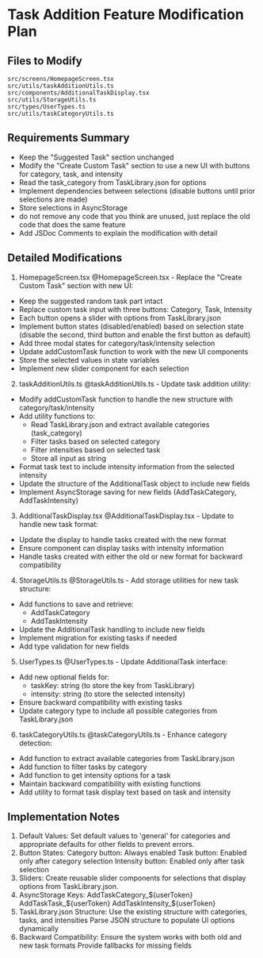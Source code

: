 # Task Addition Feature Modification Plan
## Files to Modify
    src/screens/HomepageScreen.tsx
    src/utils/taskAdditionUtils.ts
    src/components/AdditionalTaskDisplay.tsx
    src/utils/StorageUtils.ts
    src/types/UserTypes.ts
    src/utils/taskCategoryUtils.ts

## Requirements Summary
- Keep the "Suggested Task" section unchanged
- Modify the "Create Custom Task" section to use a new UI with buttons for category, task, and intensity
- Read the task_category from TaskLibrary.json for options
- Implement dependencies between selections (disable buttons until prior selections are made)
- Store selections in AsyncStorage
- do not remove any code that you think are unused, just replace the old code that does the same feature
- Add JSDoc Comments to explain the modification with detail

## Detailed Modifications
1. HomepageScreen.tsx
@HomepageScreen.tsx - Replace the "Create Custom Task" section with new UI:

- Keep the suggested random task part intact
- Replace custom task input with three buttons: Category, Task, Intensity
- Each button opens a slider with options from TaskLibrary.json
- Implement button states (disabled/enabled) based on selection state (disable the second, third button and enable the first button as default)
- Add three modal states for category/task/intensity selection
- Update addCustomTask function to work with the new UI components
- Store the selected values in state variables
- Implement new slider component for each selection

2. taskAdditionUtils.ts
@taskAdditionUtils.ts - Update task addition utility:

- Modify addCustomTask function to handle the new structure with category/task/intensity
- Add utility functions to:
  - Read TaskLibrary.json and extract available categories (task_category)
  - Filter tasks based on selected category
  - Filter intensities based on selected task
  - Store all input as string
- Format task text to include intensity information from the selected intensity
- Update the structure of the AdditionalTask object to include new fields
- Implement AsyncStorage saving for new fields (AddTaskCategory, AddTaskIntensity)

3. AdditionalTaskDisplay.tsx
@AdditionalTaskDisplay.tsx - Update to handle new task format:

- Update the display to handle tasks created with the new format
- Ensure component can display tasks with intensity information
- Handle tasks created with either the old or new format for backward compatibility

4. StorageUtils.ts
@StorageUtils.ts - Add storage utilities for new task structure:

- Add functions to save and retrieve:
  - AddTaskCategory
  - AddTaskIntensity
- Update the AdditionalTask handling to include new fields
- Implement migration for existing tasks if needed
- Add type validation for new fields

5. UserTypes.ts
@UserTypes.ts - Update AdditionalTask interface:

- Add new optional fields for:
  - taskKey: string (to store the key from TaskLibrary)
  - intensity: string (to store the selected intensity)
- Ensure backward compatibility with existing tasks
- Update category type to include all possible categories from TaskLibrary.json

6. taskCategoryUtils.ts
@taskCategoryUtils.ts - Enhance category detection:

- Add function to extract available categories from TaskLibrary.json
- Add function to filter tasks by category
- Add function to get intensity options for a task
- Maintain backward compatibility with existing functions
- Add utility to format task display text based on task and intensity

## Implementation Notes
1. Default Values: Set default values to 'general' for categories and appropriate defaults for other fields to prevent errors.
2. Button States:
    Category button: Always enabled
    Task button: Enabled only after category selection
    Intensity button: Enabled only after task selection
3. Sliders: Create reusable slider components for selections that display options from TaskLibrary.json.
4. AsyncStorage Keys:
    AddTaskCategory_${userToken}
    AddTaskTask_${userToken}
    AddTaskIntensity_${userToken}
5. TaskLibrary.json Structure:
    Use the existing structure with categories, tasks, and intensities
    Parse JSON structure to populate UI options dynamically
6. Backward Compatibility:
    Ensure the system works with both old and new task formats
    Provide fallbacks for missing fields

